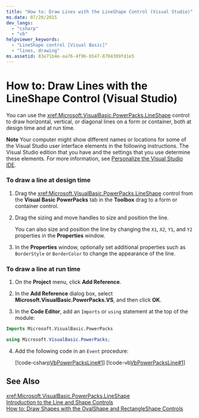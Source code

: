 ```yaml
---
title: "How to: Draw Lines with the LineShape Control (Visual Studio)"
ms.date: 07/20/2015
dev_langs: 
  - "csharp"
  - "vb"
helpviewer_keywords: 
  - "LineShape control [Visual Basic]"
  - "lines, drawing"
ms.assetid: 83e71b4e-aa76-4f9b-b547-8704309fd1e5
---
```

# How to: Draw Lines with the LineShape Control (Visual Studio)
You can use the <xref:Microsoft.VisualBasic.PowerPacks.LineShape> control to draw horizontal, vertical, or diagonal lines on a form or container, both at design time and at run time.  
  
 **Note** Your computer might show different names or locations for some of the Visual Studio user interface elements in the following instructions. The Visual Studio edition that you have and the settings that you use determine these elements. For more information, see [Personalize the Visual Studio IDE](/visualstudio/ide/personalizing-the-visual-studio-ide).  
  
### To draw a line at design time  
  
1. Drag the <xref:Microsoft.VisualBasic.PowerPacks.LineShape> control from the **Visual Basic PowerPacks** tab in the **Toolbox** drag to a form or container control.  
  
2. Drag the sizing and move handles to size and position the line.  
  
    You can also size and position the line by changing the `X1`, `X2`, `Y1`, and `Y2` properties in the **Properties** window.  
  
3. In the **Properties** window, optionally set additional properties such as `BorderStyle` or `BorderColor` to change the appearance of the line.  
  
### To draw a line at run time  
  
1. On the **Project** menu, click **Add Reference**.  
  
2. In the **Add Reference** dialog box, select **Microsoft.VisualBasic.PowerPacks.VS**, and then click **OK**.  
  
3. In the **Code Editor**, add an `Imports` or `using` statement at the top of the module:  
  
```vb  
Imports Microsoft.VisualBasic.PowerPacks  
```  
  
```csharp  
using Microsoft.VisualBasic.PowerPacks;  
```  
  
4. Add the following code in an `Event` procedure:  
  
    [!code-csharp[VbPowerPacksLine#1](../../../visual-basic/developing-apps/windows-forms/codesnippet/CSharp/how-to-draw-lines-with-the-lineshape-control-visual-studio_1.cs)]
    [!code-vb[VbPowerPacksLine#1](../../../visual-basic/developing-apps/windows-forms/codesnippet/VisualBasic/how-to-draw-lines-with-the-lineshape-control-visual-studio_1.vb)]  
  
## See Also  
 <xref:Microsoft.VisualBasic.PowerPacks.LineShape>  
 [Introduction to the Line and Shape Controls](../../../visual-basic/developing-apps/windows-forms/introduction-to-the-line-and-shape-controls-visual-studio.md)  
 [How to: Draw Shapes with the OvalShape and RectangleShape Controls](../../../visual-basic/developing-apps/windows-forms/how-to-draw-shapes-with-the-ovalshape-and-rectangleshape-controls.md)
